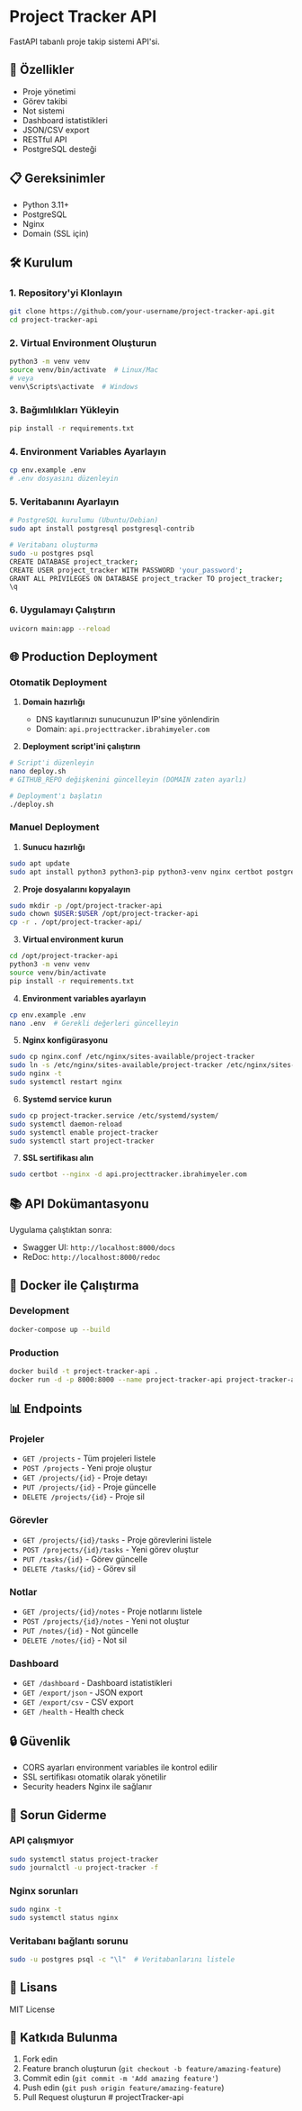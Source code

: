 # Project Tracker API

FastAPI tabanlı proje takip sistemi API'si.

## 🚀 Özellikler

- Proje yönetimi
- Görev takibi
- Not sistemi
- Dashboard istatistikleri
- JSON/CSV export
- RESTful API
- PostgreSQL desteği

## 📋 Gereksinimler

- Python 3.11+
- PostgreSQL
- Nginx
- Domain (SSL için)

## 🛠️ Kurulum

### 1. Repository'yi Klonlayın

```bash
git clone https://github.com/your-username/project-tracker-api.git
cd project-tracker-api
```

### 2. Virtual Environment Oluşturun

```bash
python3 -m venv venv
source venv/bin/activate  # Linux/Mac
# veya
venv\Scripts\activate  # Windows
```

### 3. Bağımlılıkları Yükleyin

```bash
pip install -r requirements.txt
```

### 4. Environment Variables Ayarlayın

```bash
cp env.example .env
# .env dosyasını düzenleyin
```

### 5. Veritabanını Ayarlayın

```bash
# PostgreSQL kurulumu (Ubuntu/Debian)
sudo apt install postgresql postgresql-contrib

# Veritabanı oluşturma
sudo -u postgres psql
CREATE DATABASE project_tracker;
CREATE USER project_tracker WITH PASSWORD 'your_password';
GRANT ALL PRIVILEGES ON DATABASE project_tracker TO project_tracker;
\q
```

### 6. Uygulamayı Çalıştırın

```bash
uvicorn main:app --reload
```

## 🌐 Production Deployment

### Otomatik Deployment

1. **Domain hazırlığı**
   - DNS kayıtlarınızı sunucunuzun IP'sine yönlendirin
   - Domain: `api.projecttracker.ibrahimyeler.com`

2. **Deployment script'ini çalıştırın**

```bash
# Script'i düzenleyin
nano deploy.sh
# GITHUB_REPO değişkenini güncelleyin (DOMAIN zaten ayarlı)

# Deployment'ı başlatın
./deploy.sh
```

### Manuel Deployment

1. **Sunucu hazırlığı**
```bash
sudo apt update
sudo apt install python3 python3-pip python3-venv nginx certbot postgresql
```

2. **Proje dosyalarını kopyalayın**
```bash
sudo mkdir -p /opt/project-tracker-api
sudo chown $USER:$USER /opt/project-tracker-api
cp -r . /opt/project-tracker-api/
```

3. **Virtual environment kurun**
```bash
cd /opt/project-tracker-api
python3 -m venv venv
source venv/bin/activate
pip install -r requirements.txt
```

4. **Environment variables ayarlayın**
```bash
cp env.example .env
nano .env  # Gerekli değerleri güncelleyin
```

5. **Nginx konfigürasyonu**
```bash
sudo cp nginx.conf /etc/nginx/sites-available/project-tracker
sudo ln -s /etc/nginx/sites-available/project-tracker /etc/nginx/sites-enabled/
sudo nginx -t
sudo systemctl restart nginx
```

6. **Systemd service kurun**
```bash
sudo cp project-tracker.service /etc/systemd/system/
sudo systemctl daemon-reload
sudo systemctl enable project-tracker
sudo systemctl start project-tracker
```

7. **SSL sertifikası alın**
```bash
sudo certbot --nginx -d api.projecttracker.ibrahimyeler.com
```

## 📚 API Dokümantasyonu

Uygulama çalıştıktan sonra:
- Swagger UI: `http://localhost:8000/docs`
- ReDoc: `http://localhost:8000/redoc`

## 🔧 Docker ile Çalıştırma

### Development

```bash
docker-compose up --build
```

### Production

```bash
docker build -t project-tracker-api .
docker run -d -p 8000:8000 --name project-tracker-api project-tracker-api
```

## 📊 Endpoints

### Projeler
- `GET /projects` - Tüm projeleri listele
- `POST /projects` - Yeni proje oluştur
- `GET /projects/{id}` - Proje detayı
- `PUT /projects/{id}` - Proje güncelle
- `DELETE /projects/{id}` - Proje sil

### Görevler
- `GET /projects/{id}/tasks` - Proje görevlerini listele
- `POST /projects/{id}/tasks` - Yeni görev oluştur
- `PUT /tasks/{id}` - Görev güncelle
- `DELETE /tasks/{id}` - Görev sil

### Notlar
- `GET /projects/{id}/notes` - Proje notlarını listele
- `POST /projects/{id}/notes` - Yeni not oluştur
- `PUT /notes/{id}` - Not güncelle
- `DELETE /notes/{id}` - Not sil

### Dashboard
- `GET /dashboard` - Dashboard istatistikleri
- `GET /export/json` - JSON export
- `GET /export/csv` - CSV export
- `GET /health` - Health check

## 🔒 Güvenlik

- CORS ayarları environment variables ile kontrol edilir
- SSL sertifikası otomatik olarak yönetilir
- Security headers Nginx ile sağlanır

## 🐛 Sorun Giderme

### API çalışmıyor
```bash
sudo systemctl status project-tracker
sudo journalctl -u project-tracker -f
```

### Nginx sorunları
```bash
sudo nginx -t
sudo systemctl status nginx
```

### Veritabanı bağlantı sorunu
```bash
sudo -u postgres psql -c "\l"  # Veritabanlarını listele
```

## 📝 Lisans

MIT License

## 🤝 Katkıda Bulunma

1. Fork edin
2. Feature branch oluşturun (`git checkout -b feature/amazing-feature`)
3. Commit edin (`git commit -m 'Add amazing feature'`)
4. Push edin (`git push origin feature/amazing-feature`)
5. Pull Request oluşturun # projectTracker-api
